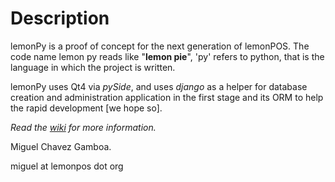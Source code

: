 Description
===========

lemonPy is a proof of concept for the next generation of lemonPOS.
The code name lemon py reads like "**lemon pie**", 'py' refers to python, that is the language in which the project is written.

lemonPy uses Qt4 via *pySide*, and uses *django* as a helper for database creation and administration application in the first stage and its ORM to
help the rapid development [we hope so].

_Read the [wiki](http://github.com/miguelchavez/lemonpy/wiki) for more information._


Miguel Chavez Gamboa.

miguel at lemonpos dot org
